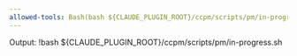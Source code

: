 ```yaml
---
allowed-tools: Bash(bash ${CLAUDE_PLUGIN_ROOT}/ccpm/scripts/pm/in-progress.sh)
---
```


Output:
!bash ${CLAUDE_PLUGIN_ROOT}/ccpm/scripts/pm/in-progress.sh
